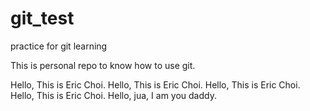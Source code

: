 # git_test

practice for git learning

This is personal repo to know how to use git.

Hello, This is Eric Choi.
Hello, This is Eric Choi.
Hello, This is Eric Choi.
Hello, This is Eric Choi.
Hello, jua, I am you daddy.
